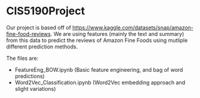 # CIS5190Project

Our project is based off of https://www.kaggle.com/datasets/snap/amazon-fine-food-reviews.
We are using features (mainly the text and summary) from this data to predict the reviews of Amazon Fine Foods using mutliple different prediction methods.

The files are:
- FeatureEng_BOW.ipynb (Basic feature engineering, and bag of word predictions)
- Word2Vec_Classification.ipynb (Word2Vec embedding approach and slight variations)
